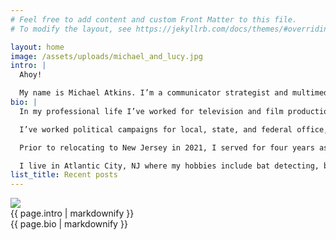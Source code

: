 ```yaml
---
# Feel free to add content and custom Front Matter to this file.
# To modify the layout, see https://jekyllrb.com/docs/themes/#overriding-theme-defaults

layout: home
image: /assets/uploads/michael_and_lucy.jpg
intro: |
  Ahoy!

  My name is Michael Atkins. I’m a communicator strategist and multimedia producer with a passion for storytelling, civic engagement, and all things offbeat. I love to explore the built and natural environments, and love connecting people to their local ecosystem. Watch [my videos](/media), read [my writing](/writing), and check out [my press coverage](/press).
bio: |
  In my professional life I’ve worked for television and film productions for public broadcast, interviewing authors, artists, architects, active military personnel, congresspersons, historians, and indigenous tribal leaders along the way. I am currently the Communications Director for [New Jersey Future](https://www.njfuture.org/), a statewide policy nonprofit based in Trenton that advocates for equitable investment in water and transportation infrastructure, redevelopment, and a fair balance between development and preservation in the densest state in the U.S. 

  I’ve worked political campaigns for local, state, and federal office, and volunteered for public interest endeavors, including the [Baseball Reliquary](https://baseballreliquary.org/) and [Cape May Bird Observatory](https://njaudubon.org/centers/cape-may-bird-observatory/) with elected board positions with [KPFK Los Angeles](https://www.kpfk.org/) and the [East Hollywood Neighborhood Council](https://www.easthollywood.net/). 

  Prior to relocating to New Jersey in 2021, I served for four years as the Communications Director for Friends of the Los Angeles River, which organizes the largest urban river cleanup in the nation, and advocates for equitable access and a rewilded river in the heart of Los Angeles. 

  I live in Atlantic City, NJ where my hobbies include bat detecting, bar hopping, and betting on the Birds. Contact me at <michael@allthingsatkins.com>.
list_title: Recent posts
---
```


<section id="main-image"><img src="{{ page.image | relative_url }}" /></section>

<section id="intro">{{ page.intro | markdownify }}
</section>

<section id="more-bio">{{ page.bio | markdownify }}
</section>